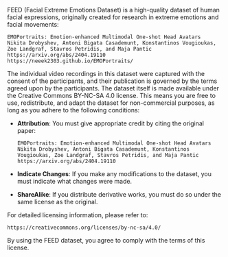 
FEED (Facial Extreme Emotions Dataset) is a high-quality dataset of human facial expressions, originally created for research in extreme emotions and facial movements:

    EMOPortraits: Emotion-enhanced Multimodal One-shot Head Avatars
    Nikita Drobyshev, Antoni Bigata Casademunt, Konstantinos Vougioukas, Zoe Landgraf, Stavros Petridis, and Maja Pantic
    https://arxiv.org/abs/2404.19110
    https://neeek2303.github.io/EMOPortraits/

The individual video recordings in this dataset were captured with the consent of the participants, and their publication is governed by the terms agreed upon by the participants. The dataset itself is made available under the Creative Commons BY-NC-SA 4.0 license. This means you are free to use, redistribute, and adapt the dataset for non-commercial purposes, as long as you adhere to the following conditions:

- **Attribution**: You must give appropriate credit by citing the original paper:
  
  ```
  EMOPortraits: Emotion-enhanced Multimodal One-shot Head Avatars
  Nikita Drobyshev, Antoni Bigata Casademunt, Konstantinos Vougioukas, Zoe Landgraf, Stavros Petridis, and Maja Pantic
  https://arxiv.org/abs/2404.19110
  ```

- **Indicate Changes**: If you make any modifications to the dataset, you must indicate what changes were made.

- **ShareAlike**: If you distribute derivative works, you must do so under the same license as the original.

For detailed licensing information, please refer to:

    https://creativecommons.org/licenses/by-nc-sa/4.0/

By using the FEED dataset, you agree to comply with the terms of this license.
